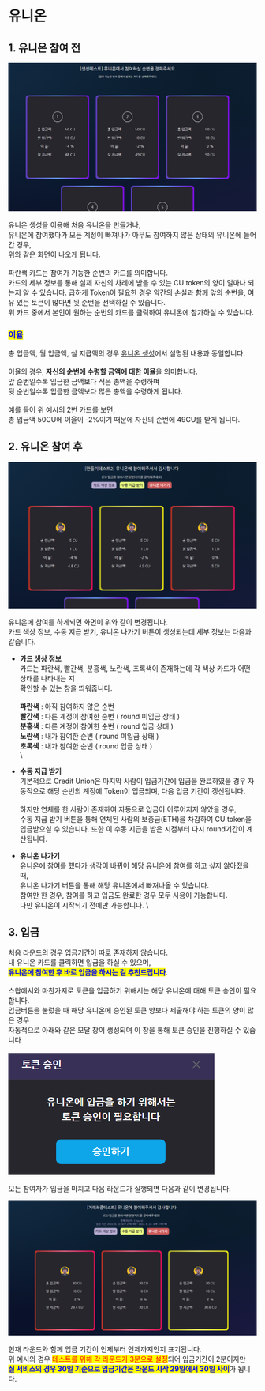 # 유니온

## 1. 유니온  참여 전 &#x20;

![](../.gitbook/assets/유니온디테일.png)

유니온 생성을 이용해 처음 유니온을 만들거나,  \
유니온에 참여했다가 모든 계정이 빠져나가 아무도 참여하지 않은 상태의 유니온에 들어간 경우,\
위와 같은 화면이 나오게 됩니다.  \
\
파란색 카드는 참여가 가능한 순번의 카드를 의미합니다.  \
카드의 세부 정보를 통해 실제 자신의 차례에 받을 수 있는 CU token의 양이 얼마나 되는지 알 수 있습니다. 급하게 Token이 필요한 경우 약간의 손실과 함께 앞의 순번을, 여유 있는 토큰이 많다면 뒷 순번을 선택하실 수 있습니다. \
위 카드 중에서 본인이 원하는 순번의 카드를 클릭하여 유니온에 참가하실 수 있습니다. &#x20;

### <mark style="color:blue;">이율</mark> &#x20;

총 입금액, 월 입금액, 실 지급액의 경우 [유니온 생성](undefined-1.md#2.)에서 설명된 내용과 동일합니다.  \
\
이율의 경우, **자신의 순번에 수령할 금액에 대한 이율**을 의미합니다.  \
앞 순번일수록 입금한 금액보다 적은 총액을 수령하며  \
뒷 순번일수록 입금한 금액보다 많은 총액을 수령하게 됩니다.  \
\
예를 들어 위 예시의 2번 카드를 보면,  \
총 입금액 50CU에 이율이 -2%이기 때문에 자신의 순번에 49CU를 받게 됩니다. &#x20;

## 2. 유니온 참여  후 &#x20;

![](<../.gitbook/assets/유니온에 참여.png>)

유니온에 참여를 하게되면 화면이 위와 같이 변경됩니다.  \
카드 색상 정보, 수동 지급 받기, 유니온 나가기 버튼이 생성되는데 세부 정보는 다음과 같습니다. &#x20;

* **카드 생상 정보** \
  카드는 파란색, 빨간색, 분홍색, 노란색, 초록색이 존재하는데 각 색상 카드가 어떤 상태를 나타내는 지  \
  확인할 수 있는 창을 띄워줍니다.   \
  \
  **파란색** : 아직 참여하지 않은 순번  \
  **빨간색** : 다른 계정이 참여한 순번 ( round 미입금 상태 )  \
  **분홍색** : 다른 계정이 참여한 순번 ( round 입금 상태 )\
  **노란색** : 내가 참여한 순번 ( round 미입금 상태 )\
  **초록색** : 내가 참여한 순번 ( round 입금 상태 )  \
  \

* **수동 지급 받기**  \
  기본적으로 Credit Union은 마지막 사람이 입금기간에 입금을 완료하였을 경우 자동적으로 해당 순번의 계정에 Token이 입금되며, 다음 입금 기간이 갱신됩니다.  \
  \
  하지만 연체를 한 사람이 존재하여 자동으로 입금이 이루어지지 않았을 경우,  \
  수동 지급 받기 버튼을 통해 연체된 사람의 보증금(ETH)을 차감하여 CU token을 입금받으실 수 있습니다. 또한 이 수동 지급을 받은 시점부터 다시 round기간이 계산됩니다. &#x20;



* **유니온 나가기**\
  유니온에 참여를 했다가 생각이 바뀌어 해당 유니온에 참여를 하고 싶지 않아졌을 때, \
  유니온 나가기 버튼을 통해 해당 유니온에서 빠져나올 수 있습니다.  \
  참여만 한 경우, 참여를 하고 입금도 완료한 경우 모두 사용이 가능합니다.\
  다만 유니온이 시작되기 전에만 가능합니다. \


## 3. 입금 &#x20;

처음 라운드의 경우 입금기간이 따로 존재하지 않습니다.  \
내 유니온 카드를 클릭하면 입금을 하실 수 있으며, \
<mark style="color:blue;">**유니온에 참여한 후 바로 입금을 하시는 걸 추천드립니다**</mark>.  \
\
스왑에서와 마찬가지로 토큰을 입금하기 위해서는 해당 유니온에 대해 토큰 승인이 필요합니다.  \
입금버튼을 눌렀을 때 해당 유니온에 승인된 토큰 양보다 제출해야 하는 토큰의 양이 많은 경우 \
자동적으로 아래와 같은 모달 창이 생성되며 이 창을 통해 토큰 승인을 진행하실 수 있습니다  \
&#x20;                           \
&#x20;                                         ![](<../.gitbook/assets/유니온 토큰 승인.png>)\
&#x20;

모든 참여자가 입금을 마치고 다음 라운드가 실행되면 다음과 같이 변경됩니다. &#x20;

![](<../.gitbook/assets/라운드 갱신.png>)

현재 라운드와 함께 입금 기간이 언제부터 언제까지인지 표기됩니다.  \
위 예시의 경우 <mark style="color:red;">테스트를 위해 각 라운드가 3분으로 설정</mark>되어 입금기간이 2분이지만 \
<mark style="color:blue;">**실 서비스의 경우 30일 기준으로 입금기간은 라운드 시작  29일에서 30일 사이**</mark>가 됩니다.
